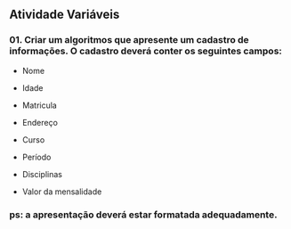 ## Atividade Variáveis

### 01. Criar um algoritmos que apresente um cadastro de informações. O cadastro deverá conter os seguintes campos:

* Nome 

* Idade

* Matricula

* Endereço
 
* Curso

* Período

* Disciplinas

* Valor da mensalidade

### ps: a apresentação deverá estar formatada adequadamente.


  
